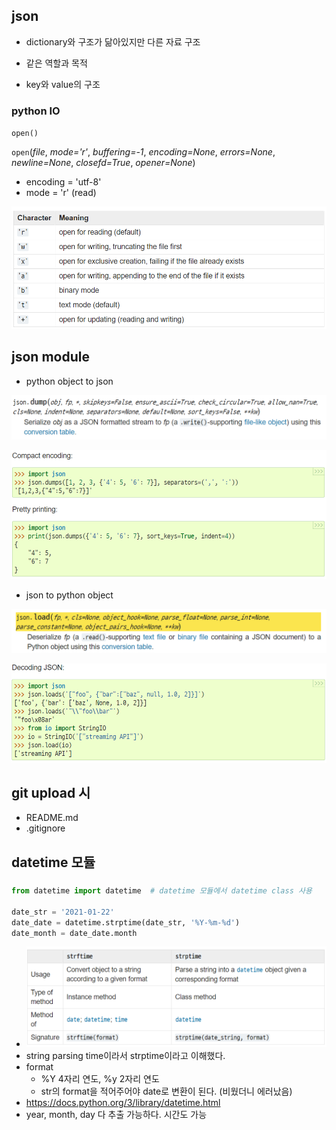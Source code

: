 ## json

- dictionary와 구조가 닮아있지만 다른 자료 구조

- 같은 역할과 목적

- key와 value의 구조

   

### python IO

`open()`

`open`(*file*, *mode='r'*, *buffering=-1*, *encoding=None*, *errors=None*, *newline=None*, *closefd=True*, *opener=None*)

- encoding = 'utf-8'
- mode = 'r' (read)

![image-20210122103332277](recap_01_05.assets/image-20210122103332277.png)



## json module

- python object to json

![image-20210122092733495](recap_01_05.assets/image-20210122092733495.png)

![image-20210122093544275](recap_01_05.assets/image-20210122093544275.png)



- json to python object

![image-20210122092751447](recap_01_05.assets/image-20210122092751447.png)

![image-20210122093600412](recap_01_05.assets/image-20210122093600412.png)



## git upload 시

- README.md
- .gitignore



## datetime 모듈

##### 

```python
from datetime import datetime  # datetime 모듈에서 datetime class 사용

date_str = '2021-01-22'
date_date = datetime.strptime(date_str, '%Y-%m-%d')
date_month = date_date.month
```

- ![image-20210122160833232](recap_01_05.assets/image-20210122160833232.png)
- string parsing time이라서 strptime이라고 이해했다.
- format
  - %Y 4자리 연도, %y 2자리 연도
  - str의 format을 적어주어야 date로 변환이 된다. (비웠더니 에러났음)
- https://docs.python.org/3/library/datetime.html
- year, month, day 다 추출 가능하다. 시간도 가능

